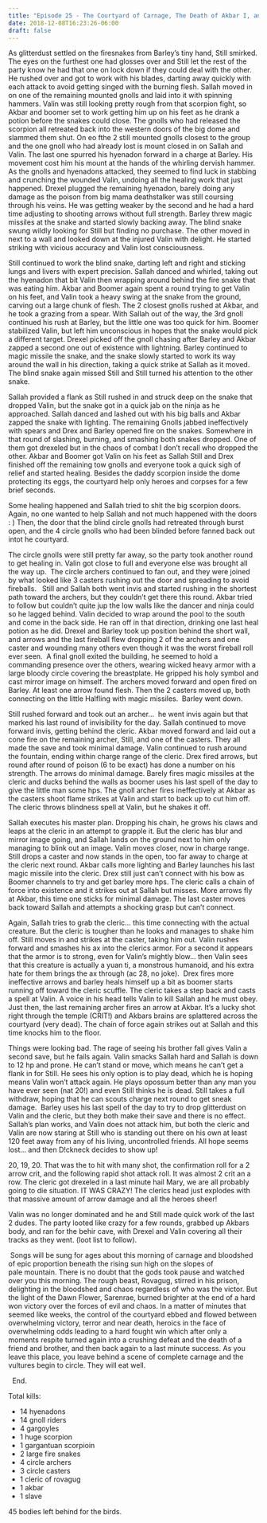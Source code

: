 ```yaml
---
title: "Episode 25 - The Courtyard of Carnage, The Death of Akbar I, and the Return of D!ckneck - DING 7!"
date: 2018-12-08T16:23:26-06:00
draft: false
---
```

As glitterdust settled on the firesnakes from Barley’s tiny hand, Still smirked. The eyes on the furthest one had glosses over and Still let the rest of the party know he had that one on lock down if they could deal with the other. He rushed over and got to work with his blades, darting away quickly with each attack to avoid getting singed with the burning flesh. Sallah moved in on one of the remaining mounted gnolls and laid into it with spinning hammers. Valin was still looking pretty rough from that scorpion fight, so Akbar and boomer set to work getting him up on his feet as he drank a potion before the snakes could close. The gnolls who had released the scorpion all retreated back into the western doors of the big dome and slammed them shut. On eo fthe 2 still mounted gnolls closest to the group and the one gnoll who had already lost is mount closed in on Sallah and Valin. The last one spurred his hyenadon forward in a charge at Barley. His movement cost him his mount at the hands of the whirling dervish hammer. As the gnolls and hyenadons attacked, they seemed to find luck in stabbing and crunching the wounded Valin, undoing all the healing work that just happened. Drexel plugged the remaining hyenadon, barely doing any damage as the poison from big mama deathstalker was still coursing through his veins. He was getting weaker by the second and he had a hard time adjusting to shooting arrows without full strength. Barley threw magic missiles at the snake and started slowly backing away. The blind snake swung wildly looking for Still but finding no purchase. The other moved in next to a wall and looked down at the injured Valin with delight. He started striking with vicious accuracy and Valin lost consciousness.
 

Still continued to work the blind snake, darting left and right and sticking lungs and livers with expert precision. Sallah danced and whirled, taking out the hyenadon that bit Valin then wrapping around behind the fire snake that was eating him. Akbar and Boomer again spent a round trying to get Valin on his feet, and Valin took a heavy swing at the snake from the ground, carving out a large chunk of flesh. The 2 closest gnolls rushed at Akbar, and he took a grazing from a spear. With Sallah out of the way, the 3rd gnoll continued his rush at Barley, but the little one was too quick for him. Boomer stabilized Valin, but left him unconscious in hopes that the snake would pick a different target. Drexel picked off the gnoll chasing after Barley and Akbar zapped a second one out of existence with lightning. Barley continued to magic missile the snake, and the snake slowly started to work its way around the wall in his direction, taking a quick strike at Sallah as it moved. The blind snake again missed Still and Still turned his attention to the other snake.
 

Sallah provided a flank as Still rushed in and struck deep on the snake that dropped Valin, but the snake got in a quick jab on the ninja as he approached. Sallah danced and lashed out with his big balls and Akbar zapped the snake with lighting. The remaining Gnolls jabbed ineffectively with spears and Drex and Barley opened fire on the snakes. Somewhere in that round of slashing, burning, and smashing both snakes dropped. One of them got drexeled but in the chaos of combat I don’t recall who dropped the other. Akbar and Boomer got Valin on his feet as Sallah Still and Drex finished off the remaining tow gnolls and everyone took a quick sigh of relief and started healing. Besides the daddy scorpion inside the dome protecting its eggs, the courtyard help only heroes and corpses for a few brief seconds.
 

Some healing happened and Sallah tried to shit the big scorpion doors. Again, no one wanted to help Sallah and not much happened with the doors : ) Then, the door that the blind circle gnolls had retreated through burst open, and the 4 circle gnolls who had been blinded before fanned back out intot he courtyard.
 

The circle gnolls were still pretty far away, so the party took another round to get healing in. Valin got close to full and everyone else was brought all the way up.  The circle archers continued to fan out, and they were joined by what looked like 3 casters rushing out the door and spreading to avoid fireballs.  
Still and Sallah both went invis and started rushing in the shortest path toward the archers, but they couldn’t get there this round. Akbar tried to follow but couldn’t quite jup the low walls like the dancer and ninja could so he lagged behind. Valin decided to wrap around the pool to the south and come in the back side. He ran off in that direction, drinking one last heal potion as he did. Drexel and Barley took up position behind the short wall, and arrows and the last fireball flew dropping 2 of the archers and one caster and wounding many others even though it was the worst fireball roll ever seen.  A final gnoll exited the building, he seemed to hold a commanding presence over the others, wearing wicked heavy armor with a large bloody circle covering the breastplate. He gripped his holy symbol and cast mirror image on himself. The archers moved forward and open fired on Barley. At least one arrow found flesh. Then the 2 casters moved up, both connecting on the little Halfling with magic missiles.  Barley went down.
 

Still rushed forward and took out an archer…  he went invis again but that marked his last round of invisibility for the day. Sallah continued to move forward invis, getting behind the cleric. Akbar moved forward and laid out a cone fire on the remaining archer, Still, and one of the casters. They all made the save and took minimal damage. Valin continued to rush around the fountain, ending within charge range of the cleric. Drex fired arrows, but round after round of poison (6 to be exact) has done a number on his strength. The arrows do minimal damage. Barely fires magic missiles at the cleric and ducks behind the walls as boomer uses his last spell of the day to give the little man some hps. The gnoll archer fires ineffectively at Akbar as the casters shoot flame strikes at Valin and start to back up to cut him off. The cleric throws blindness spell at Valin, but he shakes it off.
 

Sallah executes his master plan. Dropping his chain, he grows his claws and leaps at the cleric in an attempt to grapple it. But the cleric has blur and mirror image going, and Sallah lands on the ground next to him only managing to blink out an image. Valin moves closer, now in charge range. Still drops a caster and now stands in the open, too far away to charge at the cleric next round. Akbar calls more lighting and Barley launches his last magic missile into the cleric. Drex still just can’t connect with his bow as Boomer channels to try and get barley more hps. The cleric calls a chain of force into existence and it strikes out at Sallah but misses. More arrows fly at Akbar, this time one sticks for minimal damage. The last caster moves back toward Sallah and attempts a shocking grasp but can’t connect.
 

Again, Sallah tries to grab the cleric… this time connecting with the actual creature. But the cleric is tougher than he looks and manages to shake him off. Still moves in and strikes at the caster, taking him out. Valin rushes forward and smashes his ax into the clerics armor. For a second it appears that the armor is to strong, even for Valin’s mightly blow… then Valin sees that this creature is actually a yuan ti, a monstrous humanoid, and his extra hate for them brings the ax through (ac 28, no joke).  Drex fires more ineffective arrows and barley heals himself up a bit as boomer starts running off toward the cleric scuffle. The cleric takes a step back and casts a spell at Valin. A voice in his head tells Valin to kill Sallah and he must obey. Just then, the last remaining archer fires an arrow at Akbar. It’s a lucky shot right through the temple (CRIT!) and Akbars brains are splattered across the courtyard (very dead). The chain of force again strikes out at Sallah and this time knocks him to the floor.
 

Things were looking bad. The rage of seeing his brother fall gives Valin a second save, but he fails again. Valin smacks Sallah hard and Sallah is down to 12 hp and prone. He can’t stand or move, which means he can’t get a flank in for Still. He sees his only option is to play dead, which he is hoping means Valin won’t attack again. He plays opossum better than any man you have ever seen (nat 20!) and even Still thinks he is dead. Still takes a full withdraw, hoping that he can scouts charge next round to get sneak damage.  Barley uses his last spell of the day to try to drop glitterdust on Valin and the cleric, but they both make their save and there is no effect. Sallah’s plan works, and Valin does not attack him, but both the cleric and Valin are now staring at Still who is standing out there on his own at least 120 feet away from any of his living, uncontrolled friends. All hope seems lost… and then D!ckneck decides to show up!
 

20, 19, 20. That was the to hit with many shot, the confirmation roll for a 2 arrow crit, and the following rapid shot attack roll. It was almost 2 crit an a row. The cleric got drexeled in a last minute hail Mary, we are all probably going to die situation. IT WAS CRAZY! The clerics head just explodes with that massive amount of arrow damage and all the heroes sheer!
 

Valin was no longer dominated and he and Still made quick work of the last 2 dudes. The party looted like crazy for a few rounds, grabbed up Akbars body, and ran for the behir cave, with Drexel and Valin covering all their tracks as they went. (loot list to follow).
 

 Songs will be sung for ages about this morning of carnage and bloodshed of epic proportion beneath the rising sun high on the slopes of pale mountain. There is no doubt that the gods took pause and watched over you this morning. The rough beast, Rovagug, stirred in his prison, delighting in the bloodshed and chaos regardless of who was the victor. But the light of the Dawn Flower, Sarenrae, burned brighter at the end of a hard won victory over the forces of evil and chaos. In a matter of minutes that seemed like weeks, the control of the courtyard ebbed and flowed between overwhelming victory, terror and near death, heroics in the face of overwhelming odds leading to a hard fought win which after only a moments respite turned again into a crushing defeat and the death of a friend and brother, and then back again to a last minute success. As you leave this place, you leave behind a scene of complete carnage and the vultures begin to circle. They will eat well.

 
End.


Total kills:
 
* 14 hyenadons
* 14 gnoll riders
* 4 gargoyles
* 1 huge scorpion
* 1 gargantuan scorpioin
* 2 large fire snakes
* 4 circle archers
* 3 circle casters
* 1 cleric of rovagug
* 1 akbar
* 1 slave
 

45 bodies left behind for the birds.


